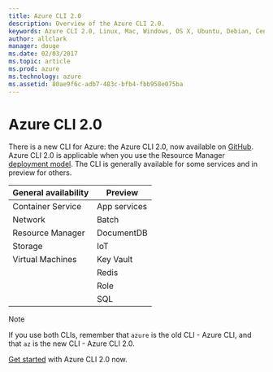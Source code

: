 ```yaml
---
title: Azure CLI 2.0
description: Overview of the Azure CLI 2.0.
keywords: Azure CLI 2.0, Linux, Mac, Windows, OS X, Ubuntu, Debian, CentOS, RHEL, SUSE, CoreOS, Docker, Windows, Python, PIP
author: allclark
manager: douge
ms.date: 02/03/2017
ms.topic: article
ms.prod: azure
ms.technology: azure
ms.assetid: 80ae9f6c-adb7-483c-bfb4-fbb958e075ba
---
```


# Azure CLI 2.0

There is a new CLI for Azure: the Azure CLI 2.0, now available on [GitHub](http://github.com/azure/azure-cli).
Azure CLI 2.0 is applicable when you use the Resource Manager [deployment model](/azure/resource-manager-deployment-model).
The CLI is generally available for some services and in preview for others.

| General availability | Preview      |
|----------------------|--------------|
| Container Service    | App services |
| Network              | Batch        |
| Resource Manager     | DocumentDB   |
| Storage              | IoT          |
| Virtual Machines     | Key Vault    |
|                      | Redis        |
|                      | Role         |
|                      | SQL          |

> [!Note]
> If you use both CLIs, remember that `azure` is the old CLI - Azure CLI, and that `az` is the new CLI - Azure CLI 2.0. 

[Get started](get-started-with-az-cli2.md) with Azure CLI 2.0 now.


